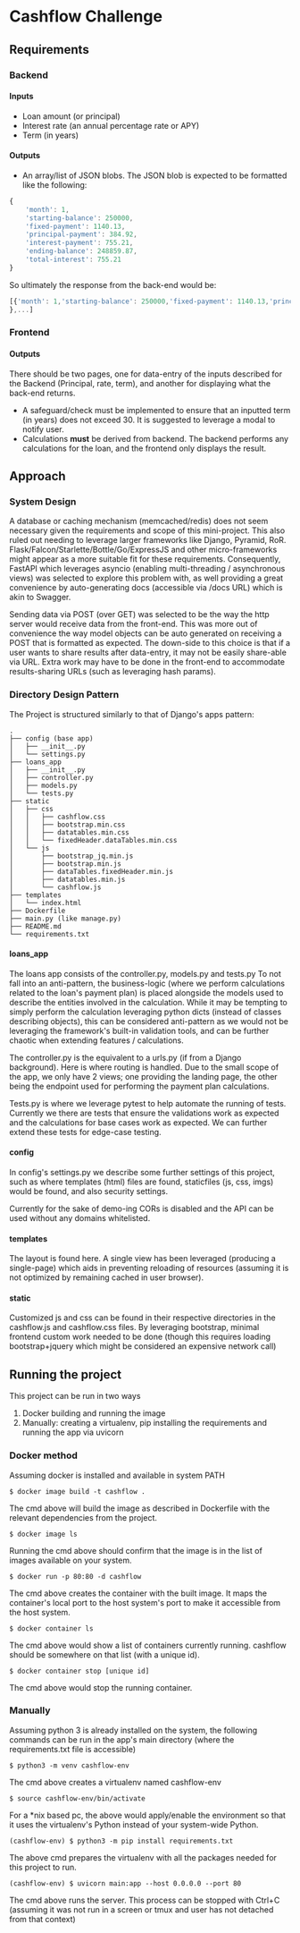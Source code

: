 # Cashflow Challenge
## Requirements
### Backend
#### Inputs
-   Loan amount (or principal)
-   Interest rate (an annual percentage rate or APY)
-   Term (in years)
#### Outputs
- An array/list of JSON blobs. The JSON blob is expected to be formatted like the following:
```javascript
{
    'month': 1,
    'starting-balance': 250000,
    'fixed-payment': 1140.13,
    'principal-payment': 384.92,
    'interest-payment': 755.21,
    'ending-balance': 248859.87,
    'total-interest': 755.21
}
```
So ultimately the response from the back-end would be:
```javascript
[{'month': 1,'starting-balance': 250000,'fixed-payment': 1140.13,'principal-payment': 384.92,'interest-payment': 755.21,'ending-balance': 248859.87,'total-interest': 755.21
},...]
```

### Frontend
#### Outputs
There should be two pages, one for data-entry of the inputs described for the Backend (Principal, rate, term), and another for displaying what the back-end returns.

- A safeguard/check must be implemented to ensure that an inputted term (in years) does not exceed 30. It is suggested to leverage a modal to notify user.
- Calculations **must** be derived from backend. The backend performs any calculations for the loan, and the frontend only displays the result.

## Approach

### System Design

A database or caching mechanism (memcached/redis) does not seem necessary given the requirements and scope of this mini-project. 
This also ruled out needing to leverage larger frameworks like Django, Pyramid, RoR. 
Flask/Falcon/Starlette/Bottle/Go/ExpressJS and other micro-frameworks might appear as a more suitable fit for these requirements. Consequently, FastAPI which leverages asyncio (enabling multi-threading / asynchronous views) was selected to explore this problem with, as well providing a great convenience by auto-generating docs (accessible via /docs URL) which is akin to Swagger.

Sending data via POST (over GET) was selected to be the way the http server would receive data from the front-end. This was more out of convenience the way model objects can be auto generated on receiving a POST that is formatted as expected. The down-side to this choice is that if a user wants to share results after data-entry, it may not be easily share-able via URL. Extra work may have to be done in the front-end to accommodate results-sharing URLs (such as leveraging hash params).

### Directory Design Pattern

The Project is structured similarly to that of Django's apps pattern:
```
.
├── config (base app)
│   ├── __init__.py
│   └── settings.py
├── loans_app
│   ├── __init__.py
│   ├── controller.py
│   ├── models.py
│   └── tests.py
├── static
│   ├── css
│   │   ├── cashflow.css
│   │   ├── bootstrap.min.css
│   │   ├── datatables.min.css
│   │   └── fixedHeader.dataTables.min.css
│   └── js
│       ├── bootstrap_jq.min.js
│       ├── bootstrap.min.js
│       ├── dataTables.fixedHeader.min.js
│       ├── datatables.min.js
│       └── cashflow.js
├── templates
│   └── index.html
├── Dockerfile
├── main.py (like manage.py)
├── README.md
└── requirements.txt
```
#### loans_app
The loans app consists of the controller.py, models.py and tests.py
To not fall into an anti-pattern, the business-logic (where we perform calculations related to the loan's payment plan) is placed alongside the models used to describe the entities involved in the calculation. 
While it may be tempting to simply perform the calculation leveraging python dicts (instead of classes describing objects), this can be considered anti-pattern as we would not be leveraging the framework's built-in validation tools, and can be further chaotic when extending features / calculations.

The controller.py is the equivalent to a urls.py (if from a Django background). Here is where routing is handled. Due to the small scope of the app, we only have 2 views; one providing the landing page, the other being the endpoint used for performing the payment plan calculations.

Tests.py is where we leverage pytest to help automate the running of tests. Currently we there are tests that ensure the validations work as expected and the calculations for base cases work as expected. We can further extend these tests for edge-case testing.

#### config
In config's settings.py we describe some further settings of this project, such as where templates (html) files are found, staticfiles (js, css, imgs) would be found, and also security settings.

Currently for the sake of demo-ing CORs is disabled and the API can be used without any domains whitelisted.

#### templates
The layout is found here. A single view has been leveraged (producing a single-page) which aids in preventing reloading of resources (assuming it is not optimized by remaining cached in user browser).

#### static
Customized js and css can be found in their respective directories in the cashflow.js and cashflow.css files. By leveraging bootstrap, minimal frontend custom work needed to be done (though this requires loading bootstrap+jquery which might be considered an expensive network call)


## Running the project

This project can be run in two ways
1. Docker building and running the image
2. Manually: creating a virtualenv, pip installing the requirements and running the app via uvicorn

### Docker method

Assuming docker is installed and available in system PATH

```shell
$ docker image build -t cashflow .
```
The cmd above will build the image as described in Dockerfile with the relevant dependencies from the project.

```shell
$ docker image ls
```
Running the cmd above should confirm that the image is in the list of images available on your system.

```shell
$ docker run -p 80:80 -d cashflow
```
The cmd above creates the container with the built image. It maps the container's local port to the host system's port to make it accessible from the host system.

```shell
$ docker container ls
```
The cmd above would show a list of containers currently running. cashflow should be somewhere on that list (with a unique id).

```shell
$ docker container stop [unique id]
```
The cmd above would stop the running container.

### Manually

Assuming python 3 is already installed on the system, the following commands can be run in the app's main directory (where the requirements.txt file is accessible)

```shell
$ python3 -m venv cashflow-env
```
The cmd above creates a virtualenv named cashflow-env

```shell
$ source cashflow-env/bin/activate
```
For a *nix based pc, the above would apply/enable the environment so that it uses the virtualenv's Python instead of your system-wide Python.

```shell
(cashflow-env) $ python3 -m pip install requirements.txt
```
The above cmd prepares the virtualenv with all the packages needed for this project to run.

```shell
(cashflow-env) $ uvicorn main:app --host 0.0.0.0 --port 80
```
The cmd above runs the server.
This process can be stopped with Ctrl+C (assuming it was not run in a screen or tmux and user has not detached from that context)